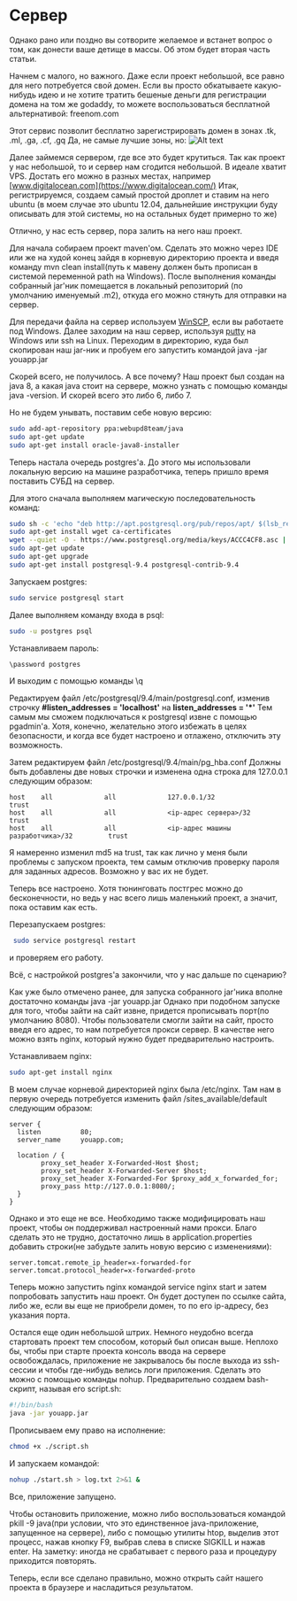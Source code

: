 # Сервер

Однако рано или поздно вы сотворите желаемое и встанет вопрос о том, как донести ваше детище в массы. Об этом будет вторая часть статьи.

Начнем с малого, но важного.
Даже если проект небольшой, все равно для него потребуется свой домен. Если вы просто обкатываете какую-нибудь идею и не хотите тратить бешеные деньги для регистрации домена на том же godaddy, то можете воспользоваться бесплатной альтернативой: freenom.com

Этот сервис позволит бесплатно зарегистрировать домен в зонах .tk, .ml, .ga, .cf, .gq
Да, не самые лучшие зоны, но:
![Alt text](https://habrastorage.org/files/cc9/12c/8cd/cc912c8cde8246e799f3d89a2f22a9ac.jpeg)

Далее займемся сервером, где все это будет крутиться. Так как проект у нас небольшой, то и сервер нам сгодится небольшой. В идеале хватит VPS. Достать его можно в разных местах, например [www.digitalocean.com](https://www.digitalocean.com/)
Итак, регистрируемся, создаем самый простой дроплет и ставим на него ubuntu (в моем случае это ubuntu 12.04, дальнейшие инструкции буду описывать для этой системы, но на остальных будет примерно то же)

Отлично, у нас есть сервер, пора залить на него наш проект. 

Для начала собираем проект maven'ом. Сделать это можно через IDE или же на худой конец зайдя в корневую директорию проекта и введя команду mvn clean install(путь к мавену должен быть прописан в системой переменной path на Windows). После выполнения команды собранный jar'ник помещается в локальный репозиторий (по умолчанию именуемый .m2), откуда его можно стянуть для отправки на сервер.

Для передачи файла на сервер используем [WinSCP](http://winscp.net/eng/download.php), если вы работаете под Windows.
Далее заходим на наш сервер, используя [putty](http://the.earth.li/~sgtatham/putty/latest/x86/putty.exe) на Windows или ssh на Linux.
Переходим в директорию, куда был скопирован наш jar-ник и пробуем его запустить командой java -jar youapp.jar

Скорей всего, не получилось. А все почему? Наш проект был создан на java 8, а какая java стоит на сервере, можно узнать с помощью команды java -version. И скорей всего это либо 6, либо 7.

Но не будем унывать, поставим себе новую версию:
```bash
sudo add-apt-repository ppa:webupd8team/java
sudo apt-get update
sudo apt-get install oracle-java8-installer
```
Теперь настала очередь postgres'а. До этого мы использовали локальную версию на машине разработчика, теперь пришло время поставить СУБД на сервер.

Для этого сначала выполняем магическую последовательность команд:
```bash
sudo sh -c 'echo "deb http://apt.postgresql.org/pub/repos/apt/ $(lsb_release -cs)-pgdg main" > /etc/apt/sources.list.d/pgdg.list'
sudo apt-get install wget ca-certificates
wget --quiet -O - https://www.postgresql.org/media/keys/ACCC4CF8.asc | sudo apt-key add -
sudo apt-get update
sudo apt-get upgrade
sudo apt-get install postgresql-9.4 postgresql-contrib-9.4
```
Запускаем postgres: 
```bash
sudo service postgresql start
```
Далее выполняем команду входа в psql:
```bash
sudo -u postgres psql
```
Устанавливаем пароль:
```bash
\password postgres
```
И выходим c помощью команды \q

Редактируем файл /etc/postgresql/9.4/main/postgresql.conf, изменив строчку **#listen_addresses = 'localhost'** на **listen_addresses = '*'**
Тем самым мы сможем подключаться к postgresql извне с помощью pgadmin'а. Хотя, конечно, желательно этого избежать в целях безопасности, и когда все будет настроено и отлажено, отключить эту возможность.

Затем редактируем файл /etc/postgresql/9.4/main/pg_hba.conf
Должны быть добавлены две новых строчки и изменена одна строка для 127.0.0.1 следующим образом:
```text
host    all             all             127.0.0.1/32                                                  trust
host    all             all             <ip-адрес сервера>/32                                trust
host    all             all             <ip-адрес машины разработчика>/32         trust
```
Я намеренно изменил md5 на trust, так как лично у меня были проблемы с запуском проекта, тем самым отключив проверку пароля для заданных адресов. Возможно у вас их не будет.

Теперь все настроено. Хотя тюнинговать постгрес можно до бесконечности, но ведь у нас всего лишь маленький проект, а значит, пока оставим как есть.

Перезапускаем postgres:
```bash
 sudo service postgresql restart
```
и проверяем его работу.

Всё, с настройкой postgres'а закончили, что у нас дальше по сценарию?

Как уже было отмечено ранее, для запуска собранного jar'ника вполне достаточно команды java -jar youapp.jar
Однако при подобном запуске для того, чтобы зайти на сайт извне, придется прописывать порт(по умолчанию 8080). Чтобы пользователи смогли зайти на сайт, просто введя его адрес, то нам потребуется прокси сервер. В качестве него можно взять nginx, который нужно будет предварительно настроить.

Устанавливаем nginx: 
```bash
sudo apt-get install nginx
```
В моем случае корневой директорией nginx была /etc/nginx. Там нам в первую очередь потребуется изменить файл /sites_available/default следующим образом:
```
server {
  listen          80;
  server_name     youapp.com;
 
  location / {
        proxy_set_header X-Forwarded-Host $host;
        proxy_set_header X-Forwarded-Server $host;
        proxy_set_header X-Forwarded-For $proxy_add_x_forwarded_for;
        proxy_pass http://127.0.0.1:8080/;
  }
}
```
Однако и это еще не все. Необходимо также модифицировать наш проект, чтобы он поддерживал настроенный нами прокси. Благо сделать это не трудно, достаточно лишь в application.properties добавить строки(не забудьте залить новую версию с изменениями):
```
server.tomcat.remote_ip_header=x-forwarded-for
server.tomcat.protocol_header=x-forwarded-proto
```
Теперь можно запустить nginx командой service nginx start и затем попробовать запустить наш проект. Он будет доступен по ссылке сайта, либо же, если вы еще не приобрели домен, то по его ip-адресу, без указания порта.

Остался еще один небольшой штрих. Немного неудобно всегда стартовать проект тем способом, который был описан выше. Неплохо бы, чтобы при старте проекта консоль ввода на сервере освобождалась, приложение не закрывалось бы после выхода из ssh-сессии и чтобы где-нибудь велись логи приложения. Сделать это можно с помощью команды nohup. Предварительно создаем bash-скрипт, называя его script.sh:
```bash
#!/bin/bash
java -jar youapp.jar
```
Прописываем ему право на исполнение: 
```bash
chmod +x ./script.sh
```
И запускаем командой: 
```bash
nohup ./start.sh > log.txt 2>&1 &
```
Все, приложение запущено.

Чтобы остановить приложение, можно либо воспользоваться командой pkill -9 java(при условии, что это единственное java-приложение, запущенное на сервере), либо с помощью утилиты htop, выделив этот процесс, нажав кнопку F9, выбрав слева в списке SIGKILL и нажав enter. На заметку: иногда не срабатывает с первого раза и процедуру приходится повторять.

Теперь, если все сделано правильно, можно открыть сайт нашего проекта в браузере и насладиться результатом.
